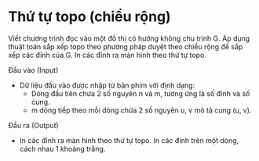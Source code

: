 # Thứ tự topo (chiều rộng)
Viết chương trình đọc vào một đồ thị có hướng không chu trình G. Áp dụng thuật toán sắp xếp topo theo phương pháp duyệt theo chiều rộng để sắp xếp các đỉnh của G. In các đỉnh ra màn hình theo thứ tự topo.

Đầu vào (Input)
- Dữ liệu đầu vào được nhập từ bàn phím với định dạng:
  - Dòng đầu tiên chứa 2 số nguyên n và m, tương ứng là số đỉnh và số cung.
  - m dòng tiếp theo mỗi dòng chứa 2 số nguyên u, v mô tả cung (u, v).

Đầu ra (Output)
- In các đỉnh ra màn hình theo thứ tự topo. In các đỉnh trên một dòng, cách nhau 1 khoảng trắng.
